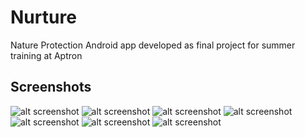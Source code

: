 # Nurture
Nature Protection Android app developed as final project for summer training at Aptron

## Screenshots

![alt screenshot](https://imgur.com/VVtn5AJ.png)  ![alt screenshot](https://imgur.com/FLJkaFR.png)
![alt screenshot](https://imgur.com/JnodSUr.png)  ![alt screenshot](https://imgur.com/tBbCRGd.png)
![alt screenshot](https://imgur.com/WA83iZV.png)  ![alt screenshot](https://imgur.com/CRpxhvT.png)
![alt screenshot](https://imgur.com/zN6FYx1.png)

